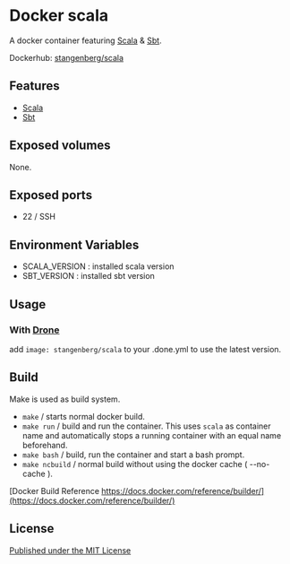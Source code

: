 # Docker scala

A docker container featuring [Scala][SCALA] & [Sbt][SBT].

Dockerhub: [stangenberg/scala][dockerhub]


## Features ##

- [Scala][SCALA]
- [Sbt][SBT]


## Exposed volumes ##

None.


## Exposed ports ##

- 22 / SSH


## Environment Variables

- SCALA_VERSION : installed scala version
- SBT_VERSION : installed sbt version

## Usage ##

### With [Drone][DRONE]
add `image: stangenberg/scala` to your .done.yml to use the latest version.


## Build

Make is used as build system.

- `make` / starts normal docker build.
- `make run` / build and run the container. This uses `scala` as container name and automatically stops a running container with an equal name beforehand.
- `make bash` /  build, run the container and start a bash prompt.
- `make ncbuild` / normal build without using the docker cache ( --no-cache ).

[Docker Build Reference https://docs.docker.com/reference/builder/](https://docs.docker.com/reference/builder/)


## License ##

[Published under the MIT License][LICENSE]

[SCALA]: http://www.scala-lang.org/
[SBT]: http://www.scala-sbt.org/
[DOCKERHUB]: https://hub.docker.com/u/stangenberg/scala
[LICENSE]: https://github.com/stangenberg/docker-scala/blob/master/LICENSE.md
[DRONE]: https://github.com/drone/drone
